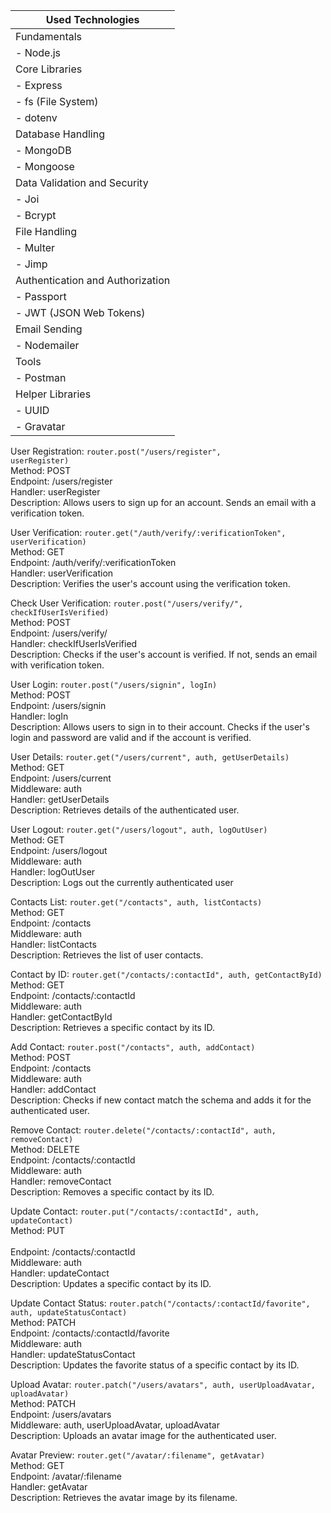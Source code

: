 | Used Technologies                      |
| -------------------------------------- |
| Fundamentals                           |
| - Node.js                              |
| Core Libraries                         |
| - Express                              |
| - fs (File System)                     |
| - dotenv                               |
| Database Handling                      |
| - MongoDB                              |
| - Mongoose                             |
| Data Validation and Security           |
| - Joi                                  |
| - Bcrypt                               |
| File Handling                          |
| - Multer                               |
| - Jimp                                 |
| Authentication and Authorization       |
| - Passport                             |
| - JWT (JSON Web Tokens)                |
| Email Sending                          |
| - Nodemailer                           |
| Tools                                  |
| - Postman                              |
| Helper Libraries                       |
| - UUID                   |
| - Gravatar                             |

User Registration:
<code>router.post("/users/register", userRegister)</code> </br>
Method: POST </br>
Endpoint: /users/register </br>
Handler: userRegister </br>
Description: Allows users to sign up for an account. Sends an email with a verification token. </br>

User Verification: `router.get("/auth/verify/:verificationToken", userVerification)` </br>
Method: GET </br>
Endpoint: /auth/verify/:verificationToken </br>
Handler: userVerification </br>
Description: Verifies the user's account using the verification token. </br>

Check User Verification: `router.post("/users/verify/", checkIfUserIsVerified)` </br>
Method: POST</br>
Endpoint: /users/verify/ </br>
Handler: checkIfUserIsVerified </br>
Description: Checks if the user's account is verified. If not, sends an email with verification token. </br>

User Login: `router.post("/users/signin", logIn)` </br>
Method: POST </br>
Endpoint: /users/signin </br>
Handler: logIn </br>
Description: Allows users to sign in to their account. Checks if the user's login and password are valid and if the account is verified. </br>

User Details: `router.get("/users/current", auth, getUserDetails)` </br>
Method: GET </br>
Endpoint: /users/current </br>
Middleware: auth </br>
Handler: getUserDetails </br>
Description: Retrieves details of the authenticated user. </br>

User Logout: `router.get("/users/logout", auth, logOutUser)` </br>
Method: GET </br>
Endpoint: /users/logout </br>
Middleware: auth </br>
Handler: logOutUser </br>
Description: Logs out the currently authenticated user </br>

Contacts List: `router.get("/contacts", auth, listContacts)` </br>
Method: GET </br>
Endpoint: /contacts </br>
Middleware: auth </br>
Handler: listContacts </br>
Description: Retrieves the list of user contacts. </br>

Contact by ID: `router.get("/contacts/:contactId", auth, getContactById)` </br>
Method: GET </br>
Endpoint: /contacts/:contactId </br>
Middleware: auth </br>
Handler: getContactById </br>
Description: Retrieves a specific contact by its ID. </br>

Add Contact: `router.post("/contacts", auth, addContact)` </br>
Method: POST </br>
Endpoint: /contacts </br>
Middleware: auth </br>
Handler: addContact </br>
Description: Checks if new contact match the schema and adds it for the authenticated user. </br>

Remove Contact: `router.delete("/contacts/:contactId", auth, removeContact)` </br>
Method: DELETE </br>
Endpoint: /contacts/:contactId </br>
Middleware: auth </br>
Handler: removeContact </br>
Description: Removes a specific contact by its ID. </br>

Update Contact: `router.put("/contacts/:contactId", auth, updateContact)`</br>
Method: PUT </br>  
Endpoint: /contacts/:contactId </br>
Middleware: auth </br>
Handler: updateContact </br>
Description: Updates a specific contact by its ID. </br>

Update Contact Status: `router.patch("/contacts/:contactId/favorite", auth, updateStatusContact)`</br>
Method: PATCH </br>
Endpoint: /contacts/:contactId/favorite </br>
Middleware: auth </br>
Handler: updateStatusContact </br>
Description: Updates the favorite status of a specific contact by its ID. </br>

Upload Avatar: `router.patch("/users/avatars", auth, userUploadAvatar, uploadAvatar)` </br>
Method: PATCH </br>
Endpoint: /users/avatars </br>
Middleware: auth, userUploadAvatar, uploadAvatar </br>
Description: Uploads an avatar image for the authenticated user. </br>

Avatar Preview: `router.get("/avatar/:filename", getAvatar)` </br>
Method: GET </br>
Endpoint: /avatar/:filename </br>
Handler: getAvatar </br>
Description: Retrieves the avatar image by its filename. </br>
